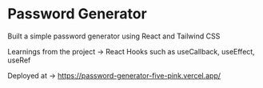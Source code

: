 # Password Generator

Built a simple password generator using React and Tailwind CSS

Learnings from the project -> React Hooks such as useCallback, useEffect, useRef

Deployed at -> https://password-generator-five-pink.vercel.app/
